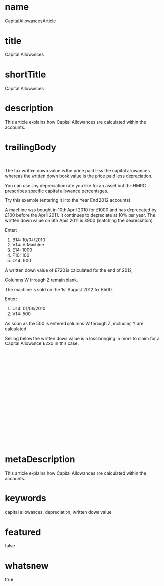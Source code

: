 # name
CapitalAllowancesArticle

# title
Capital Allowances

# shortTitle
Capital Allowances

# description
<p>This article explains how Capital Allowances are calculated within the accounts.</p>

# trailingBody
<p>&nbsp;</p>
<p>The tax written down value is the price paid less the capital allowances whereas the written down book value is the price paid less depreciation.&nbsp;</p>
<p>You can use any depreciation rate you like for an asset but the HMRC prescribes specific capital allowance percentages.</p>
<p>Try this example (entering it into the Year End 2012 accounts):</p>
<p>A machine was bought in 10th April 2010 for &pound;1000 and has deprecated by &pound;100 before the April 2011. It continues to depreciate at 10% per year. The written down value on 6th April 2011 is &pound;900 (matching the depreciation)</p>
<p>Enter:</p>
<ol>
    <li>B14: 10/04/2010</li>
    <li>V14: A Machine</li>
    <li>E14: 1000</li>
    <li>F10: 100</li>
    <li>O14: 900</li>
</ol>
<p>A written down value of &pound;720 is calculated for the end of 2012,</p>
<p>Columns W through Z remain blank.</p>
<p>The machine is sold on the 1st August 2012 for &pound;500.</p>
<p>Enter:</p>
<ol>
    <li>U14: 01/08/2010</li>
    <li>V14: 500&nbsp;&nbsp;</li>
</ol>
<p>As soon as the 500 is entered columns W through Z, including Y are calculated.</p>
<p>Selling below the written down value is a loss bringing in more to claim for a Capital Allowance &pound;220 in this case.</p>
<p>&nbsp;</p>
<p>&nbsp;</p>
<p>&nbsp;</p>
<p>&nbsp;</p>
<p>&nbsp;</p>
<p>&nbsp;</p>
<p>&nbsp;</p>
<p>&nbsp;</p>
<p>&nbsp;</p>
<p>&nbsp;</p>


# metaDescription
This article explains how Capital Allowances are calculated within the accounts.

# keywords
capital allowances, depreciation, written down value

# featured
false

# whatsnew
true
